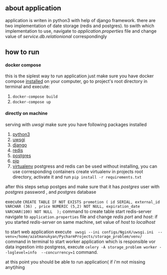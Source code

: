 ## about application

application is writen in python3 with help of django framework.
there are two implementation of date storage (redis and postgres).
to swith which implementation to use, navigate to *application.properties* file and change value of *service.db.relationional* correspondingly
## how to run

#### docker compose

this is the siplest way to run application
just make sure you have docker compose [installed](https://docs.docker.com/compose/install/#install-compose) on your computer, go to project's root directory in terminal and execute:

1. `docker-compose build`
2. `docker-compose up`

#### directly on machine

serving with *uwsgi*
make sure you have following packages installed
1. [python3](https://www.python.org/downloads/)
2. [uwsgi](https://uwsgi-docs.readthedocs.io/en/latest/Install.html)
3. [django](https://docs.djangoproject.com/en/3.0/topics/install/)
4. [redis](https://redis.io/topics/quickstart)
5. [postgres](https://www.postgresql.org/download/)
6. [pip](https://pip.pypa.io/en/stable/installing/)
7. [virtualenv](https://virtualenv.pypa.io/en/latest/installation.html)
postgress and redis can be used without installing, you can use corresponding containers
create virtualenv in projects root directory, activate it and run `pip install -r requirements.txt`

after this steps setup postges and make sure that it has *postgres* user with *postgres* password , and *postgres* database

execute ```CREATE TABLE IF NOT EXISTS promotion (
    id SERIAL,
    external_id VARCHAR (36) ,
    price NUMERIC (5,2) NOT NULL,
    expiration_date  VARCHAR(100) NOT NULL 
);``` command to create table
start redis-server
navigate to `application.properties` file and change *redis port* and *host*: if you started *redis-server* on same machine, set value of *host* to *localhost*

to start web application execute ` uwsgi --ini configs/NginX/uwsgi.ini  --venv=/home/azatmanukyan/PycharmProjects/storage_problem/venv/` command in  terminal
to start worker application which is responsible vor data ingestion into postgress, execute `celery -A storage_problem worker --loglevel=info  --concurrency=1` command.

at this point you should be able to run application( if i'm not missing anyt)hing